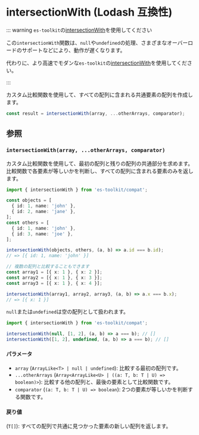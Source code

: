 # intersectionWith (Lodash 互換性)

::: warning `es-toolkit`の[intersectionWith](../../array/intersectionWith.md)を使用してください

この`intersectionWith`関数は、`null`や`undefined`の処理、さまざまなオーバーロードのサポートなどにより、動作が遅くなります。

代わりに、より高速でモダンな`es-toolkit`の[intersectionWith](../../array/intersectionWith.md)を使用してください。

:::

カスタム比較関数を使用して、すべての配列に含まれる共通要素の配列を作成します。

```typescript
const result = intersectionWith(array, ...otherArrays, comparator);
```

## 参照

### `intersectionWith(array, ...otherArrays, comparator)`

カスタム比較関数を使用して、最初の配列と残りの配列の共通部分を求めます。比較関数で各要素が等しいかを判断し、すべての配列に含まれる要素のみを返します。

```typescript
import { intersectionWith } from 'es-toolkit/compat';

const objects = [
  { id: 1, name: 'john' },
  { id: 2, name: 'jane' },
];
const others = [
  { id: 1, name: 'john' },
  { id: 3, name: 'joe' },
];

intersectionWith(objects, others, (a, b) => a.id === b.id);
// => [{ id: 1, name: 'john' }]

// 複数の配列と比較することもできます
const array1 = [{ x: 1 }, { x: 2 }];
const array2 = [{ x: 1 }, { x: 3 }];
const array3 = [{ x: 1 }, { x: 4 }];

intersectionWith(array1, array2, array3, (a, b) => a.x === b.x);
// => [{ x: 1 }]
```

`null`または`undefined`は空の配列として扱われます。

```typescript
import { intersectionWith } from 'es-toolkit/compat';

intersectionWith(null, [1, 2], (a, b) => a === b); // []
intersectionWith([1, 2], undefined, (a, b) => a === b); // []
```

#### パラメータ

- `array` (`ArrayLike<T> | null | undefined`): 比較する最初の配列です。
- `...otherArrays` (`Array<ArrayLike<U> | ((a: T, b: T | U) => boolean)>`): 比較する他の配列と、最後の要素として比較関数です。
- `comparator` (`(a: T, b: T | U) => boolean`): 2つの要素が等しいかを判断する関数です。

#### 戻り値

(`T[]`): すべての配列で共通に見つかった要素の新しい配列を返します。
